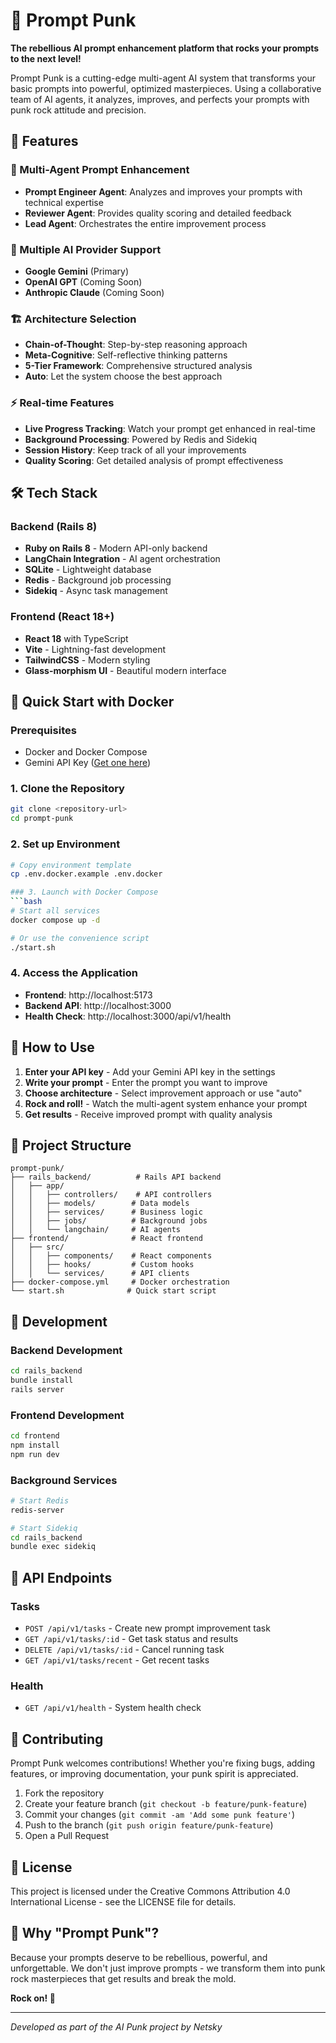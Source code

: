 # 🎸 Prompt Punk

**The rebellious AI prompt enhancement platform that rocks your prompts to the next level!**

Prompt Punk is a cutting-edge multi-agent AI system that transforms your basic prompts into powerful, optimized masterpieces. Using a collaborative team of AI agents, it analyzes, improves, and perfects your prompts with punk rock attitude and precision.

## 🚀 Features

### 🎯 Multi-Agent Prompt Enhancement
- **Prompt Engineer Agent**: Analyzes and improves your prompts with technical expertise
- **Reviewer Agent**: Provides quality scoring and detailed feedback
- **Lead Agent**: Orchestrates the entire improvement process

### 🤖 Multiple AI Provider Support
- **Google Gemini** (Primary)
- **OpenAI GPT** (Coming Soon)
- **Anthropic Claude** (Coming Soon)

### 🏗️ Architecture Selection
- **Chain-of-Thought**: Step-by-step reasoning approach
- **Meta-Cognitive**: Self-reflective thinking patterns
- **5-Tier Framework**: Comprehensive structured analysis
- **Auto**: Let the system choose the best approach

### ⚡ Real-time Features
- **Live Progress Tracking**: Watch your prompt get enhanced in real-time
- **Background Processing**: Powered by Redis and Sidekiq
- **Session History**: Keep track of all your improvements
- **Quality Scoring**: Get detailed analysis of prompt effectiveness

## 🛠️ Tech Stack

### Backend (Rails 8)
- **Ruby on Rails 8** - Modern API-only backend
- **LangChain Integration** - AI agent orchestration
- **SQLite** - Lightweight database
- **Redis** - Background job processing
- **Sidekiq** - Async task management

### Frontend (React 18+)
- **React 18** with TypeScript
- **Vite** - Lightning-fast development
- **TailwindCSS** - Modern styling
- **Glass-morphism UI** - Beautiful modern interface

## 🐳 Quick Start with Docker

### Prerequisites
- Docker and Docker Compose
- Gemini API Key ([Get one here](https://makersuite.google.com/app/apikey))

### 1. Clone the Repository
```bash
git clone <repository-url>
cd prompt-punk
```

### 2. Set up Environment
```bash
# Copy environment template
cp .env.docker.example .env.docker

### 3. Launch with Docker Compose
```bash
# Start all services
docker compose up -d

# Or use the convenience script
./start.sh
```

### 4. Access the Application
- **Frontend**: http://localhost:5173
- **Backend API**: http://localhost:3000
- **Health Check**: http://localhost:3000/api/v1/health

## 🎸 How to Use

1. **Enter your API key** - Add your Gemini API key in the settings
2. **Write your prompt** - Enter the prompt you want to improve
3. **Choose architecture** - Select improvement approach or use "auto"
4. **Rock and roll!** - Watch the multi-agent system enhance your prompt
5. **Get results** - Receive improved prompt with quality analysis

## 📁 Project Structure

```
prompt-punk/
├── rails_backend/          # Rails API backend
│   ├── app/
│   │   ├── controllers/    # API controllers
│   │   ├── models/        # Data models
│   │   ├── services/      # Business logic
│   │   ├── jobs/          # Background jobs
│   │   └── langchain/     # AI agents
├── frontend/              # React frontend
│   ├── src/
│   │   ├── components/    # React components
│   │   ├── hooks/         # Custom hooks
│   │   └── services/      # API clients
├── docker-compose.yml     # Docker orchestration
└── start.sh              # Quick start script
```

## 🔧 Development

### Backend Development
```bash
cd rails_backend
bundle install
rails server
```

### Frontend Development
```bash
cd frontend
npm install
npm run dev
```

### Background Services
```bash
# Start Redis
redis-server

# Start Sidekiq
cd rails_backend
bundle exec sidekiq
```

## 🎯 API Endpoints

### Tasks
- `POST /api/v1/tasks` - Create new prompt improvement task
- `GET /api/v1/tasks/:id` - Get task status and results
- `DELETE /api/v1/tasks/:id` - Cancel running task
- `GET /api/v1/tasks/recent` - Get recent tasks

### Health
- `GET /api/v1/health` - System health check

## 🤝 Contributing

Prompt Punk welcomes contributions! Whether you're fixing bugs, adding features, or improving documentation, your punk spirit is appreciated.

1. Fork the repository
2. Create your feature branch (`git checkout -b feature/punk-feature`)
3. Commit your changes (`git commit -am 'Add some punk feature'`)
4. Push to the branch (`git push origin feature/punk-feature`)
5. Open a Pull Request

## 📜 License

This project is licensed under the Creative Commons Attribution 4.0 International License - see the LICENSE file for details.

## 🎸 Why "Prompt Punk"?

Because your prompts deserve to be rebellious, powerful, and unforgettable. We don't just improve prompts - we transform them into punk rock masterpieces that get results and break the mold.

**Rock on! 🤘**

---

*Developed as part of the AI Punk project by Netsky*
